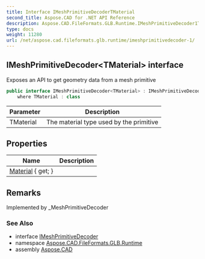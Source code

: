 ```yaml
---
title: Interface IMeshPrimitiveDecoderTMaterial
second_title: Aspose.CAD for .NET API Reference
description: Aspose.CAD.FileFormats.GLB.Runtime.IMeshPrimitiveDecoder1TMaterial interface. Exposes an API to get geometry data from a mesh primitive
type: docs
weight: 11280
url: /net/aspose.cad.fileformats.glb.runtime/imeshprimitivedecoder-1/
---
```

## IMeshPrimitiveDecoder&lt;TMaterial&gt; interface

Exposes an API to get geometry data from a mesh primitive

```csharp
public interface IMeshPrimitiveDecoder<TMaterial> : IMeshPrimitiveDecoder
    where TMaterial : class
```

| Parameter | Description |
| --- | --- |
| TMaterial | The material type used by the primitive |

## Properties

| Name | Description |
| --- | --- |
| [Material](../../aspose.cad.fileformats.glb.runtime/imeshprimitivedecoder-1/material/) { get; } |  |

## Remarks

Implemented by _MeshPrimitiveDecoder

### See Also

* interface [IMeshPrimitiveDecoder](../imeshprimitivedecoder/)
* namespace [Aspose.CAD.FileFormats.GLB.Runtime](../../aspose.cad.fileformats.glb.runtime/)
* assembly [Aspose.CAD](../../)


